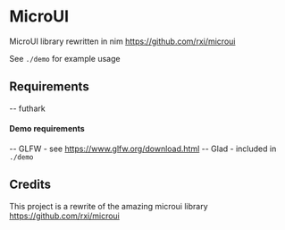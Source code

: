 # MicroUI
 MicroUI library rewritten in nim https://github.com/rxi/microui
 
 See `./demo` for example usage
 
## Requirements
-- futhark
#### Demo requirements
-- GLFW - see https://www.glfw.org/download.html
-- Glad - included in `./demo`

## Credits
This project is a rewrite of the amazing microui library https://github.com/rxi/microui
